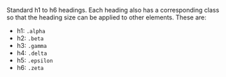 Standard h1 to h6 headings. Each heading also has a corresponding class so that the heading size can be applied to other elements. These are:
 
 * h1: `.alpha`
 * h2: `.beta`
 * h3: `.gamma`
 * h4: `.delta`
 * h5: `.epsilon`
 * h6: `.zeta`